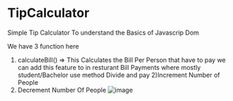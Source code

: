 # TipCalculator
Simple Tip Calculator To understand the Basics of Javascrip Dom

We have 3 function here 
1) calculateBill() => This Calculates the Bill Per Person that have to pay we can add this feature to in resturant Bill Payments where mostly student/Bachelor use method Divide and pay 
2)Increment Number of People
3) Decrement Number Of People
![image](https://user-images.githubusercontent.com/83369979/199331467-4799d403-d934-4242-ad9f-cebeefed31c1.png)
